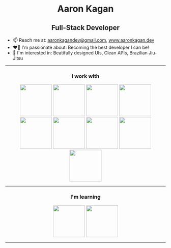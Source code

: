 
<h1 align="center"> Aaron Kagan </h1>
<h2 align="center"> Full-Stack Developer </h2>

- 📫 Reach me at: aaronkagandev@gmail.com, www.aaronkagan.dev
- ❤️‍🔥 I'm passionate about: Becoming the best developer I can be!
- 🌱 I'm interested in: Beatifully designed UIs, Clean APIs, Brazilian Jiu-Jitsu
<!-- - 📖 I’m currently reading "Algorithm Design" by Jon Kleinberg and Eva Tardos -->

---
<h3 align="center"> I work with </h3>
<div align="center">
<img width="100px" src="https://cdn.jsdelivr.net/gh/devicons/devicon/icons/react/react-original-wordmark.svg" /> 
<img width="100px" src="https://cdn.jsdelivr.net/gh/devicons/devicon/icons/css3/css3-plain-wordmark.svg" />  
<img width="100px" src="https://cdn.jsdelivr.net/gh/devicons/devicon/icons/html5/html5-plain-wordmark.svg" />
<img width="100px" src="https://cdn.jsdelivr.net/gh/devicons/devicon/icons/javascript/javascript-original.svg" />
<br/>
<img width="100px" src="https://cdn.jsdelivr.net/gh/devicons/devicon/icons/mongodb/mongodb-original-wordmark.svg" /> 
<img width="100px" src="https://cdn.jsdelivr.net/gh/devicons/devicon/icons/nodejs/nodejs-original.svg" /> 
<img width="100px" src="https://cdn.jsdelivr.net/gh/devicons/devicon/icons/express/express-original.svg" />
<img width="100px" src="https://cdn.jsdelivr.net/gh/devicons/devicon/icons/azure/azure-original.svg" />
<img width="100px" src="https://cdn.jsdelivr.net/gh/devicons/devicon/icons/git/git-original-wordmark.svg" />
</div>

---

<h3 align="center"> I'm learning </h3>
<div align="center">


<!-- <img width="100px" src="https://cdn.jsdelivr.net/gh/devicons/devicon/icons/angularjs/angularjs-plain.svg" /> -->      
<img width="100px" src="https://cdn.jsdelivr.net/gh/devicons/devicon/icons/typescript/typescript-original.svg" />
<!-- <img width="100px" src="https://cdn.jsdelivr.net/gh/devicons/devicon/icons/php/php-plain.svg" /> -->

<!-- <img width="100px" src="https://cdn.jsdelivr.net/gh/devicons/devicon/icons/tailwindcss/tailwindcss-original-wordmark.svg" /> -->       
<!-- <img width="100px" src="https://cdn.jsdelivr.net/gh/devicons/devicon/icons/firebase/firebase-plain-wordmark.svg" /> -->
          
<img width="100px" src="https://cdn.jsdelivr.net/gh/devicons/devicon/icons/postgresql/postgresql-original-wordmark.svg" /> 
</div>

---
<!--
[![Anurag's GitHub stats](https://github-readme-stats.vercel.app/api?username=aaronkagan)](https://github.com/anuraghazra/github-readme-stats)
-->

<!--
**aaronkagan/aaronkagan** is a ✨ _special_ ✨ repository because its `README.md` (this file) appears on your GitHub profile.

Here are some ideas to get you started:

- 🔭 I’m currently working on ...
- 🌱 I’m currently learning ...
- 👯 I’m looking to collaborate on ...
- 🤔 I’m looking for help with ...
- 💬 Ask me about ...
- 📫 How to reach me: ...
- 😄 Pronouns: ...
- ⚡ Fun fact: ...
-->
